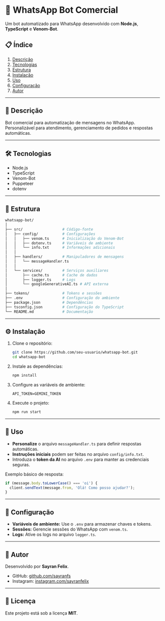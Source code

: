 # 🚀 WhatsApp Bot Comercial

Um bot automatizado para WhatsApp desenvolvido com **Node.js**, **TypeScript** e **Venom-Bot**.

## 📋 **Índice**
1. [Descrição](#descrição)
2. [Tecnologias](#tecnologias)
3. [Estrutura](#estrutura)
4. [Instalação](#instalação)
5. [Uso](#uso)
6. [Configuração](#configuração)
7. [Autor](#autor)

---

## 📜 **Descrição**
Bot comercial para automatização de mensagens no WhatsApp. Personalizável para atendimento, gerenciamento de pedidos e respostas automáticas.

---

## 🛠 **Tecnologias**
- Node.js
- TypeScript
- Venom-Bot
- Puppeteer
- dotenv

---

## 🧉 **Estrutura**

```bash
whatsapp-bot/
│
├── src/                  # Código-fonte
│   ├── config/           # Configurações
│   │   ├── venom.ts      # Inicialização do Venom-Bot
│   │   ├── dotenv.ts     # Variáveis de ambiente
│   │   └── info.txt      # Informações adicionais
│   │
│   ├── handlers/         # Manipuladores de mensagens
│   │   └── messageHandler.ts
│   │
│   └── services/         # Serviços auxiliares
│       ├── cache.ts      # Cache de dados
│       ├── logger.ts     # Logs
│       └── googleGenerativeAI.ts # API externa
│
├── tokens/               # Tokens e sessões
├── .env                  # Configuração do ambiente
├── package.json          # Dependências
├── tsconfig.json         # Configuração do TypeScript
└── README.md             # Documentação
```

---

## ⚙️ **Instalação**

1. Clone o repositório:
   ```bash
   git clone https://github.com/seu-usuario/whatsapp-bot.git
   cd whatsapp-bot
   ```

2. Instale as dependências:
   ```bash
   npm install
   ```

3. Configure as variáveis de ambiente:
   ```env
   API_TOKEN=GEMINI_TOKEN
   ```

4. Execute o projeto:
   ```bash
   npm run start
   ```

---

## 🚀 **Uso**
- **Personalize** o arquivo `messageHandler.ts` para definir respostas automáticas.
- **Instruções iniciais** podem ser feitas no arquivo `config/info.txt`.
- Introduza o **token da AI** no arquivo `.env` para manter as credenciais seguras.

Exemplo básico de resposta:
```ts
if (message.body.toLowerCase() === 'oi') {
  client.sendText(message.from, 'Olá! Como posso ajudar?');
}
```

---

## 🔧 **Configuração**
- **Variáveis de ambiente:** Use o `.env` para armazenar chaves e tokens.
- **Sessões:** Gerencie sessões do WhatsApp com `venom.ts`.
- **Logs:** Ative os logs no arquivo `logger.ts`.

---

## 👤 **Autor**
Desenvolvido por **Sayran Felix**.

- GitHub: [github.com/sayranfs](https://github.com/sayranfs)
- Instagram: [instagram.com/sayranfelix](https://www.instagram.com/sayranfelix/)

---

## 📝 **Licença**
Este projeto está sob a licença **MIT**.
